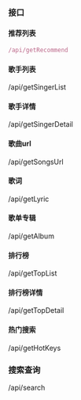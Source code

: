 ### 接口

#### 推荐列表
```js
/api/getRecommend
```

#### 歌手列表
/api/getSingerList

#### 歌手详情
/api/getSingerDetail

#### 歌曲url
/api/getSongsUrl
#### 歌词
/api/getLyric

#### 歌单专辑
/api/getAlbum

#### 排行榜
/api/getTopList

#### 排行榜详情
/api/getTopDetail

#### 热门搜索
/api/getHotKeys

### 搜索查询
/api/search